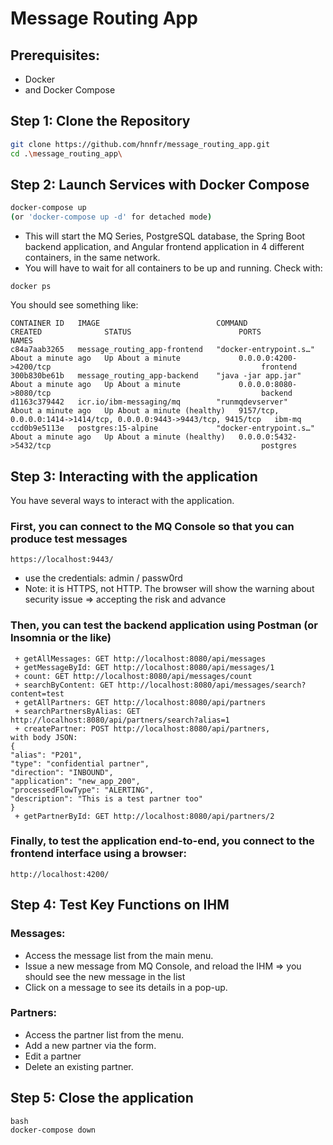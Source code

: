 # Message Routing App

## Prerequisites: 
- Docker
- and Docker Compose

## Step 1: Clone the Repository
``` bash
git clone https://github.com/hnnfr/message_routing_app.git
cd .\message_routing_app\
```
## Step 2: Launch Services with Docker Compose
``` bash
docker-compose up
(or 'docker-compose up -d' for detached mode)
``` 
- This will start the MQ Series, PostgreSQL database, the Spring Boot backend application, and Angular frontend application in 4 different containers, in the same network.
- You will have to wait for all containers to be up and running. Check with:
``` 
docker ps
```

You should see something like: 
``` 
CONTAINER ID   IMAGE                          COMMAND                  CREATED              STATUS                        PORTS                                                                NAMES
c84a7aab3265   message_routing_app-frontend   "docker-entrypoint.s…"   About a minute ago   Up About a minute             0.0.0.0:4200->4200/tcp                                               frontend
300b830be61b   message_routing_app-backend    "java -jar app.jar"      About a minute ago   Up About a minute             0.0.0.0:8080->8080/tcp                                               backend
d1163c379442   icr.io/ibm-messaging/mq        "runmqdevserver"         About a minute ago   Up About a minute (healthy)   9157/tcp, 0.0.0.0:1414->1414/tcp, 0.0.0.0:9443->9443/tcp, 9415/tcp   ibm-mq
ccd0b9e5113e   postgres:15-alpine             "docker-entrypoint.s…"   About a minute ago   Up About a minute (healthy)   0.0.0.0:5432->5432/tcp                                               postgres
```

## Step 3: Interacting with the application
You have several ways to interact with the application. 
### First, you can connect to the MQ Console so that you can produce test messages
``` 
https://localhost:9443/
``` 
- use the credentials: admin / passw0rd
- Note: it is HTTPS, not HTTP. The browser will show the warning about security issue => accepting the risk and advance

### Then, you can test the backend application using Postman (or Insomnia or the like)
``` 
 + getAllMessages: GET http://localhost:8080/api/messages
 + getMessageById: GET http://localhost:8080/api/messages/1
 + count: GET http://localhost:8080/api/messages/count
 + searchByContent: GET http://localhost:8080/api/messages/search?content=test
 + getAllPartners: GET http://localhost:8080/api/partners
 + searchPartnersByAlias: GET http://localhost:8080/api/partners/search?alias=1
 + createPartner: POST http://localhost:8080/api/partners,
with body JSON:
{
"alias": "P201",
"type": "confidential partner",
"direction": "INBOUND",
"application": "new_app_200",
"processedFlowType": "ALERTING",
"description": "This is a test partner too"
}
 + getPartnerById: GET http://localhost:8080/api/partners/2
```

### Finally, to test the application end-to-end, you connect to the frontend interface using a browser: 
``` 
http://localhost:4200/
```

## Step 4: Test Key Functions on IHM
### Messages:
- Access the message list from the main menu.
- Issue a new message from MQ Console, and reload the IHM => you should see the new message in the list
- Click on a message to see its details in a pop-up.

### Partners:
- Access the partner list from the menu.
- Add a new partner via the form.
- Edit a partner
- Delete an existing partner.

## Step 5: Close the application 
``` 
bash
docker-compose down
```

